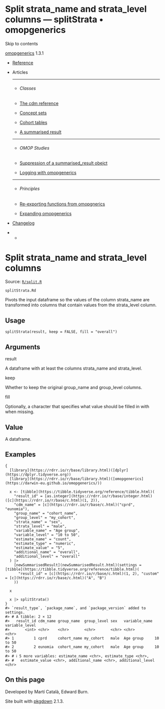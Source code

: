 # Split strata_name and strata_level columns — splitStrata • omopgenerics

Skip to contents

[omopgenerics](../index.html) 1.3.1

  * [Reference](../reference/index.html)
  * Articles
    * * * *

    * ###### Classes

    * [The cdm reference](../articles/cdm_reference.html)
    * [Concept sets](../articles/codelists.html)
    * [Cohort tables](../articles/cohorts.html)
    * [A summarised result](../articles/summarised_result.html)
    * * * *

    * ###### OMOP Studies

    * [Suppression of a summarised_result obejct](../articles/suppression.html)
    * [Logging with omopgenerics](../articles/logging.html)
    * * * *

    * ###### Principles

    * [Re-exporting functions from omopgnerics](../articles/reexport.html)
    * [Expanding omopgenerics](../articles/expanding_omopgenerics.html)
  * [Changelog](../news/index.html)


  *   * [](https://github.com/darwin-eu/omopgenerics/)



# Split strata_name and strata_level columns

Source: [`R/split.R`](https://github.com/darwin-eu/omopgenerics/blob/v1.3.1/R/split.R)

`splitStrata.Rd`

Pivots the input dataframe so the values of the column strata_name are transformed into columns that contain values from the strata_level column.

## Usage
    
    
    splitStrata(result, keep = FALSE, fill = "overall")

## Arguments

result
    

A dataframe with at least the columns strata_name and strata_level.

keep
    

Whether to keep the original group_name and group_level columns.

fill
    

Optionally, a character that specifies what value should be filled in with when missing.

## Value

A dataframe.

## Examples
    
    
    {
      [library](https://rdrr.io/r/base/library.html)([dplyr](https://dplyr.tidyverse.org))
      [library](https://rdrr.io/r/base/library.html)([omopgenerics](https://darwin-eu.github.io/omopgenerics/))
    
      x <- [tibble](https://tibble.tidyverse.org/reference/tibble.html)(
        "result_id" = [as.integer](https://rdrr.io/r/base/integer.html)([c](https://rdrr.io/r/base/c.html)(1, 2)),
        "cdm_name" = [c](https://rdrr.io/r/base/c.html)("cprd", "eunomia"),
        "group_name" = "cohort_name",
        "group_level" = "my_cohort",
        "strata_name" = "sex",
        "strata_level" = "male",
        "variable_name" = "Age group",
        "variable_level" = "10 to 50",
        "estimate_name" = "count",
        "estimate_type" = "numeric",
        "estimate_value" = "5",
        "additional_name" = "overall",
        "additional_level" = "overall"
      ) |>
        [newSummarisedResult](newSummarisedResult.html)(settings = [tibble](https://tibble.tidyverse.org/reference/tibble.html)(
          "result_id" = [c](https://rdrr.io/r/base/c.html)(1, 2), "custom" = [c](https://rdrr.io/r/base/c.html)("A", "B")
        ))
    
      x
    
      x |> splitStrata()
    }
    #> `result_type`, `package_name`, and `package_version` added to settings.
    #> # A tibble: 2 × 12
    #>   result_id cdm_name group_name  group_level sex   variable_name variable_level
    #>       <int> <chr>    <chr>       <chr>       <chr> <chr>         <chr>         
    #> 1         1 cprd     cohort_name my_cohort   male  Age group     10 to 50      
    #> 2         2 eunomia  cohort_name my_cohort   male  Age group     10 to 50      
    #> # ℹ 5 more variables: estimate_name <chr>, estimate_type <chr>,
    #> #   estimate_value <chr>, additional_name <chr>, additional_level <chr>
    
    

## On this page

Developed by Martí Català, Edward Burn.

Site built with [pkgdown](https://pkgdown.r-lib.org/) 2.1.3.
